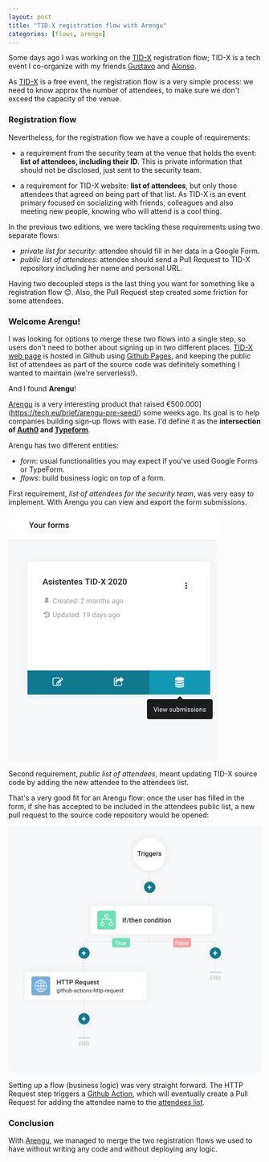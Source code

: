 ```yaml
---
layout: post
title: "TID-X registration flow with Arengu"
categories: [flows, arengu]
---
```


Some days ago I was working on the [TID-X](https://www.tid-x.com) registration flow; TID-X is a tech event
I co-organize with my friends [Gustavo](https://twitter.com/anarchyco) and [Alonso](https://twitter.com/alalga).

As [TID-X](https://www.tid-x.com) is a free event, the registration flow is a very simple process: we 
need to know approx the number of attendees, to make sure we don't exceed the capacity of the venue.

### Registration flow

Nevertheless, for the registration flow we have a couple of requirements:

* a requirement from the security team at the venue that holds the event: **list of attendees, including their ID**. This is private information that should not be disclosed, just sent to the security team.

* a requirement for TID-X website: **list of attendees**, but only those attendees that agreed on being part of that list. As TID-X is an event primary focused on socializing with friends, colleagues and also meeting new people, knowing who will attend is a cool thing.

In the previous two editions, we were tackling these requirements using two separate flows:

- *private list for security*: attendee should fill in her data in a Google Form.
- *public list of attendees*: attendee should send a Pull Request to TID-X repository including her name and personal URL.

Having two decoupled steps is the last thing you want for something like a registration flow :blush:. Also, the Pull Request
step created some friction for some attendees.

### Welcome Arengu!

I was looking for options to merge these two flows into a single step, so users don't need to bother about signing up in
two different places. [TID-X web page](https://github.com/tid-x/tid-x/) is hosted in Github using [Github Pages](https://pages.github.com/), and keeping the public list of attendees as part of the source code was definitely something I wanted to maintain (we're serverless!).

And I found **Arengu**!

[Arengu](https://www.arengu.com/) is a very interesting product that raised €500.000](https://tech.eu/brief/arengu-pre-seed/)
some weeks ago. Its goal is to help companies building sign-up flows with ease. I'd define it as the **intersection of 
[Auth0](https://auth0.com/) and [Typeform](https://www.typeform.com/)**.

Arengu has two different entities:

- *form*: usual functionalities you may expect if you've used Google Forms or TypeForm.
- *flows*: build business logic on top of a form.

First requirement, *list of attendees for the security team*, was very easy to implement. With Arengu you can view and export
the form submissions.

![Arengu form view submissions](/gfx/posts/arengu-form.png)

Second requirement, *public list of attendees*, meant updating TID-X source code by adding the new attendee to the attendees list.

That's a very good fit for an Arengu flow: once the user has filled in the form, if she has accepted to be included in the attendees public list, a new pull request to the source code repository would be opened:

![Arengu flow to open a Pull Request](/gfx/posts/arengu-flow.png)

Setting up a flow (business logic) was very straight forward. The HTTP Request step triggers a 
[Github Action](https://github.com/tid-x/tid-x/blob/master/.github/workflows/a%C3%B1adir-asistente.yml), which will eventually
create a Pull Request for adding the attendee name to the [attendees list](https://www.tid-x.com/inscripcion).


### Conclusion

With [Arengu](https://www.arengu.com/), we managed to merge the two registration flows we used to have without writing any code and without deploying any logic.
